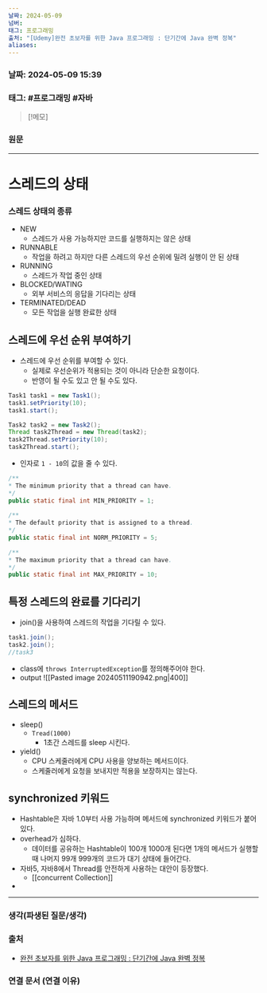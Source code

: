 ```yaml
---
날짜: 2024-05-09
넘버: 
태그: 프로그래밍
출처: "[Udemy]완전 초보자를 위한 Java 프로그래밍 : 단기간에 Java 완벽 정복"
aliases:
---
```

### 날짜:  2024-05-09 15:39

### 태그: #프로그래밍  #자바

>[!메모]
>

### 원문
---
# 스레드의 상태
### 스레드 상태의 종류
- NEW
	- 스레드가 사용 가능하지만 코드를 실행하지는 않은 상태
- RUNNABLE
	- 작업을 하려고 하지만 다른 스레드의 우선 순위에 밀려 실행이 안 된 상태
- RUNNING
	- 스레드가 작업 중인 상태
- BLOCKED/WATING
	- 외부 서비스의 응답을 기다리는 상태
- TERMINATED/DEAD
	- 모든 작업을 실행 완료한 상태
## 스레드에 우선 순위 부여하기
- 스레드에 우선 순위를 부여할 수 있다.
	- 실제로 우선순위가 적용되는 것이 아니라 단순한 요청이다.
	- 반영이 될 수도 있고 안 될 수도 있다.
```java
Task1 task1 = new Task1();  
task1.setPriority(10);  
task1.start();

Task2 task2 = new Task2();  
Thread task2Thread = new Thread(task2);  
task2Thread.setPriority(10);  
task2Thread.start();
```
- 인자로 `1 - 10`의 값을 줄 수 있다.
```java
/**  
* The minimum priority that a thread can have.  
*/  
public static final int MIN_PRIORITY = 1;  
  
/**  
* The default priority that is assigned to a thread.  
*/  
public static final int NORM_PRIORITY = 5;  
  
/**  
* The maximum priority that a thread can have.  
*/  
public static final int MAX_PRIORITY = 10;
```
## 특정 스레드의 완료를 기다리기
- join()을 사용하여 스레드의 작업을 기다릴 수 있다.
```java
task1.join();
task2.join();
//task3
```
- class에 `throws InterruptedException`를 정의해주어야 한다.
- output
![[Pasted image 20240511190942.png|400]]
## 스레드의 메서드
- sleep()
	- `Tread(1000)`
		- 1초간 스레드를 sleep 시킨다.
- yield()
	- CPU 스케줄러에게 CPU 사용을 양보하는 메서드이다.
	- 스케줄러에게 요청을 보내지만 적용을 보장하지는 않는다.
## synchronized 키워드
- Hashtable은 자바 1.0부터 사용 가능하며 메서드에 synchronized 키워드가 붙어있다.
- overhead가 심하다.
	- 데이터를 공유하는 Hashtable이 100개 1000개 된다면 1개의 메서드가 실행할 때 나머지 99개 999개의 코드가 대기 상태에 들어간다.
- 자바5, 자바8에서 Thread를 안전하게 사용하는 대안이 등장했다.
	- [[concurrent Collection]]
- 



---
### 생각(파생된 질문/생각)

### 출처
- [완전 초보자를 위한 Java 프로그래밍 : 단기간에 Java 완벽 정복](https://www.udemy.com/course/best-java-programming/?couponCode=ST6MT42324)

### 연결 문서 (연결 이유)

